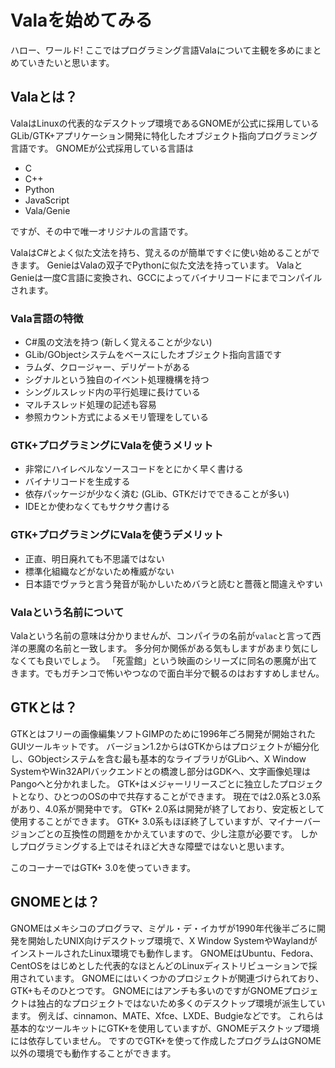 # Valaを始めてみる
ハロー、ワールド!
ここではプログラミング言語Valaについて主観を多めにまとめていきたいと思います。

## Valaとは？
ValaはLinuxの代表的なデスクトップ環境であるGNOMEが公式に採用しているGLib/GTK+アプリケーション開発に特化したオブジェクト指向プログラミング言語です。
GNOMEが公式採用している言語は

* C
* C++
* Python
* JavaScript
* Vala/Genie

ですが、その中で唯一オリジナルの言語です。

ValaはC#とよく似た文法を持ち、覚えるのが簡単ですぐに使い始めることができます。
GenieはValaの双子でPythonに似た文法を持っています。
ValaとGenieは一度C言語に変換され、GCCによってバイナリコードにまでコンパイルされます。

### Vala言語の特徴
* C#風の文法を持つ (新しく覚えることが少ない)
* GLib/GObjectシステムをベースにしたオブジェクト指向言語です
* ラムダ、クロージャー、デリゲートがある
* シグナルという独自のイベント処理機構を持つ
* シングルスレッド内の平行処理に長けている
* マルチスレッド処理の記述も容易
* 参照カウント方式によるメモリ管理をしている

### GTK+プログラミングにValaを使うメリット
* 非常にハイレベルなソースコードをとにかく早く書ける
* バイナリコードを生成する
* 依存パッケージが少なく済む (GLib、GTKだけでできることが多い)
* IDEとか使わなくてもサクサク書ける

### GTK+プログラミングにValaを使うデメリット
* 正直、明日廃れても不思議ではない
* 標準化組織などがないため権威がない
* 日本語でヴァラと言う発音が恥かしいためバラと読むと薔薇と間違えやすい

### Valaという名前について
Valaという名前の意味は分かりませんが、コンパイラの名前が`valac`と言って西洋の悪魔の名前と一致します。
多分何か関係がある気もしますがあまり気にしなくても良いでしょう。
「死霊館」という映画のシリーズに同名の悪魔が出てきます。でもガチンコで怖いやつなので面白半分で観るのはおすすめしません。

## GTKとは？
GTKとはフリーの画像編集ソフトGIMPのために1996年ごろ開発が開始されたGUIツールキットです。
バージョン1.2からはGTKからはプロジェクトが細分化し、GObjectシステムを含む最も基本的なライブラリがGLibへ、X Window SystemやWin32APIバックエンドとの橋渡し部分はGDKへ、文字画像処理はPangoへと分かれました。
GTK+はメジャーリリースごとに独立したプロジェクトとなり、ひとつのOSの中で共存することができます。
現在では2.0系と3.0系があり、4.0系が開発中です。
GTK+ 2.0系は開発が終了しており、安定板として使用することができます。
GTK+ 3.0系もほぼ終了していますが、マイナーバージョンごとの互換性の問題をかかえていますので、少し注意が必要です。
しかしプログラミングする上ではそれほど大きな障壁ではないと思います。

このコーナーではGTK+ 3.0を使っていきます。

## GNOMEとは？
GNOMEはメキシコのプログラマ、ミゲル・デ・イカザが1990年代後半ごろに開発を開始したUNIX向けデスクトップ環境で、X Window SystemやWaylandがインストールされたLinux環境でも動作します。
GNOMEはUbuntu、Fedora、CentOSをはじめとした代表的なほとんどのLinuxディストリビューションで採用されています。
GNOMEにはいくつかのプロジェクトが関連づけられており、GTK+もそのひとつです。
GNOMEにはアンチも多いのですがGNOMEプロジェクトは独占的なプロジェクトではないため多くのデスクトップ環境が派生しています。
例えば、cinnamon、MATE、Xfce、LXDE、Budgieなどです。
これらは基本的なツールキットにGTK+を使用していますが、GNOMEデスクトップ環境には依存していません。
ですのでGTK+を使って作成したプログラムはGNOME以外の環境でも動作することができます。

